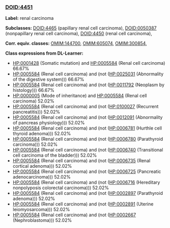 
### [DOID:4451](http://purl.obolibrary.org/obo/DOID_4451)
**Label:** renal carcinoma

**Subclasses:** [DOID:4465](http://purl.obolibrary.org/obo/DOID_4465) (papillary renal cell carcinoma), [DOID:0050387](http://purl.obolibrary.org/obo/DOID_0050387) (nonpapillary renal cell carcinoma), [DOID:4450](http://purl.obolibrary.org/obo/DOID_4450) (renal cell carcinoma), 

**Corr. equiv. classes:** [OMIM:144700](http://purl.obolibrary.org/obo/OMIM_144700), [OMIM:605074](http://purl.obolibrary.org/obo/OMIM_605074), [OMIM:300854](http://purl.obolibrary.org/obo/OMIM_300854), 

**Class expressions from DL-Learner:**

- [HP:0001428](http://purl.obolibrary.org/obo/HP_0001428) (Somatic mutation) and [HP:0005584](http://purl.obolibrary.org/obo/HP_0005584) (Renal cell carcinoma) 66.67%
- [HP:0005584](http://purl.obolibrary.org/obo/HP_0005584) (Renal cell carcinoma) and (not ([HP:0025031](http://purl.obolibrary.org/obo/HP_0025031) (Abnormality of the digestive system))) 66.67%
- [HP:0005584](http://purl.obolibrary.org/obo/HP_0005584) (Renal cell carcinoma) and (not ([HP:0011792](http://purl.obolibrary.org/obo/HP_0011792) (Neoplasm by histology))) 66.67%
- [HP:0000005](http://purl.obolibrary.org/obo/HP_0000005) (Mode of inheritance) and [HP:0005584](http://purl.obolibrary.org/obo/HP_0005584) (Renal cell carcinoma) 52.02%
- [HP:0005584](http://purl.obolibrary.org/obo/HP_0005584) (Renal cell carcinoma) and (not ([HP:0100027](http://purl.obolibrary.org/obo/HP_0100027) (Recurrent pancreatitis))) 52.02%
- [HP:0005584](http://purl.obolibrary.org/obo/HP_0005584) (Renal cell carcinoma) and (not ([HP:0012091](http://purl.obolibrary.org/obo/HP_0012091) (Abnormality of pancreas physiology))) 52.02%
- [HP:0005584](http://purl.obolibrary.org/obo/HP_0005584) (Renal cell carcinoma) and (not ([HP:0006781](http://purl.obolibrary.org/obo/HP_0006781) (Hurthle cell thyroid adenoma))) 52.02%
- [HP:0005584](http://purl.obolibrary.org/obo/HP_0005584) (Renal cell carcinoma) and (not ([HP:0006780](http://purl.obolibrary.org/obo/HP_0006780) (Parathyroid carcinoma))) 52.02%
- [HP:0005584](http://purl.obolibrary.org/obo/HP_0005584) (Renal cell carcinoma) and (not ([HP:0006740](http://purl.obolibrary.org/obo/HP_0006740) (Transitional cell carcinoma of the bladder))) 52.02%
- [HP:0005584](http://purl.obolibrary.org/obo/HP_0005584) (Renal cell carcinoma) and (not ([HP:0006735](http://purl.obolibrary.org/obo/HP_0006735) (Renal cortical adenoma))) 52.02%
- [HP:0005584](http://purl.obolibrary.org/obo/HP_0005584) (Renal cell carcinoma) and (not ([HP:0006725](http://purl.obolibrary.org/obo/HP_0006725) (Pancreatic adenocarcinoma))) 52.02%
- [HP:0005584](http://purl.obolibrary.org/obo/HP_0005584) (Renal cell carcinoma) and (not ([HP:0006716](http://purl.obolibrary.org/obo/HP_0006716) (Hereditary nonpolyposis colorectal carcinoma))) 52.02%
- [HP:0005584](http://purl.obolibrary.org/obo/HP_0005584) (Renal cell carcinoma) and (not ([HP:0002897](http://purl.obolibrary.org/obo/HP_0002897) (Parathyroid adenoma))) 52.02%
- [HP:0005584](http://purl.obolibrary.org/obo/HP_0005584) (Renal cell carcinoma) and (not ([HP:0002891](http://purl.obolibrary.org/obo/HP_0002891) (Uterine leiomyosarcoma))) 52.02%
- [HP:0005584](http://purl.obolibrary.org/obo/HP_0005584) (Renal cell carcinoma) and (not ([HP:0002667](http://purl.obolibrary.org/obo/HP_0002667) (Nephroblastoma))) 52.02%


